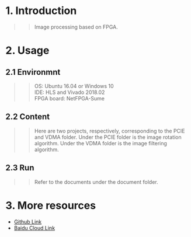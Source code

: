# 1. Introduction
>>Image processing based on FPGA.

# 2. Usage
## 2.1 Environmnt
>>OS: Ubuntu 16.04 or Windows 10  
>>IDE: HLS and Vivado 2018.02  
>>FPGA board: NetFPGA-Sume  

## 2.2 Content
>>Here are two projects, respectively, corresponding to the PCIE and VDMA folder. Under the PCIE folder is the image rotation algorithm. Under the VDMA folder is the image filtering algorithm.

## 2.3 Run
>>Refer to the documents under the document folder.

# 3. More resources
- [Github Link](https://github.com/lh9171338/Outline)
- [Baidu Cloud Link](https://pan.baidu.com/s/1DS6NZ4SP1PPVYoFgCgnvcw)

